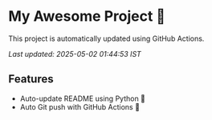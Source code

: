 # My Awesome Project 🚀

This project is automatically updated using GitHub Actions.

_Last updated: 2025-05-02 01:44:53 IST_

## Features
- Auto-update README using Python 🐍
- Auto Git push with GitHub Actions 🤖
